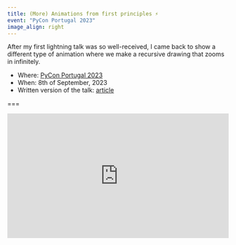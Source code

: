 ```yaml
---
title: (More) Animations from first principles ⚡️
event: "PyCon Portugal 2023"
image_align: right
---
```


After my first lightning talk was so well-received, I came back to show a different type of animation where we make a recursive drawing that zooms in infinitely.

 - Where: [PyCon Portugal 2023](https://2023.pycon.pt)
 - When: 8th of September, 2023
 - Written version of the talk: [article](/blog/more-animations-from-first-principles-in-5-minutes)

===

<iframe width="100%" style="aspect-ratio: 560/315" src="https://www.youtube.com/embed/IFw5KVvDgik" title="More animations from first principles by Rodrigo Girão Serrão at PyCon Portugal" frameborder="0" allow="accelerometer; autoplay; clipboard-write; encrypted-media; gyroscope; picture-in-picture; web-share" allowfullscreen></iframe>
